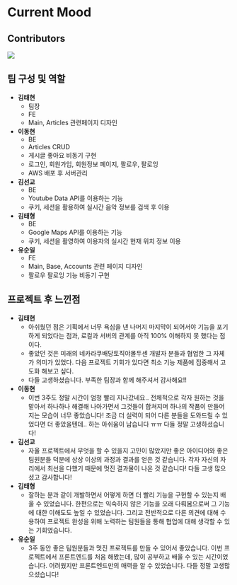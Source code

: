 # Current Mood


## Contributors

<a href="https://github.com/unboxing96/CurrentMood/graphs/contributors">
  <img src="https://contrib.rocks/image?repo=unboxing96/CurrentMood" />
</a>

## 팀 구성 및 역할

- **김태현**
  - 팀장
  - FE
  - Main, Articles 관련페이지 디자인
- **이동현**
  - BE
  - Articles CRUD
  - 게시글 좋아요 비동기 구현
  - 로그인, 회원가입, 회원정보 페이지, 팔로우, 팔로잉
  - AWS 배포 후 서버관리
- **김선교**
  - BE
  - Youtube Data API를 이용하는 기능
  - 쿠키, 세션을 활용하여 실시간 음악 정보를 검색 후 이용
- **김태형**
  - BE
  - Google Maps API를 이용하는 기능
  - 쿠키, 세션을 활영하여 이용자의 실시간 현재 위치 정보 이용
- **유순일**
  - FE
  - Main, Base, Accounts 관련 페이지 디자인
  - 팔로우 팔로잉 기능 비동기 구현



## 프로젝트 후 느낀점

- **김태현**
  - 아쉬웠던 점은 기획에서 너무 욕심을 낸 나머지 마지막이 되어서야 기능을 포기하게 되었다는 점과, 로컬과 서버의 관계를 아직 100% 이해하지 못 했다는 점이다. 
  - 좋았던 것은 미래의 네카라쿠배당토직야몰두센 개발자 분들과 협업한 그 자체가 의미가 있었다. 다음 프로젝트 기회가 있다면 최소 기능 제품에 집중해서 고도화 해보고 싶다. 
  - 다들 고생하셨습니다. 부족한 팀장과 함께 해주셔서 감사해요!!
- **이동현**
  - 이번 3주도 정말 시간이 엄청 빨리 지나갔네요.. 전체적으로 각자 원하는 것을 맡아서 하나하나 해결해 나아가면서 그것들이 합쳐지며 하나의 작품이 만들어지는 모습이 너무 좋았습니다! 조금 더 실력이 되어 다른 분들을 도와드릴 수 있었다면 더 좋았을텐데.. 하는 아쉬움이 남습니다 ㅠㅠ 다들 정말 고생하셨습니다!
- **김선교**
  - 자율 프로젝트에서 무엇을 할 수 있을지 고민이 많았지만 좋은 아이디어와 좋은 팀원분들 덕분에 상상 이상의 과정과 결과를 얻은 것 같습니다.  각자 자신의 자리에서 최선을 다했기 때문에 멋진 결과물이 나온 것 같습니다! 다들 고생 많으셨고 감사합니다!
- **김태형**
  - 잘하는 분과 같이 개발하면서 어떻게 하면 더 빨리 기능을 구현할 수 있는지 배울 수 있었습니다. 한편으로는 익숙하지 않은 기능을 오래 다뤄봄으로써 그 기능에 대한 이해도도 높일 수 있었습니다. 그리고 전반적으로 다른 의견에 대해 수용하여 프로젝트 완성을 위해 노력하는 팀원들을 통해 협업에 대해 생각할 수 있는 기회였습니다.
- **유순일**
  - 3주 동안  좋은 팀원분들과 멋진 프로젝트를 만들 수 있어서 좋았습니다. 이번 프로젝트에서 프론트엔드를 처음 해봤는데, 많이 공부하고 배울 수 있는 시간이었습니다. 어려웠지만 프론트엔드만의 매력을 알 수 있었습니다. 다들 정말 고생많으셨습니다!